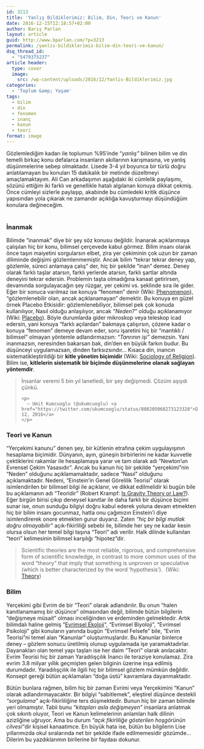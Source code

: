 ```yaml
---
id: 3213
title: 'Yanlış Bildiklerimiz: Bilim, Din, Teori ve Kanun'
date: 2016-12-15T12:18:57+02:00
author: Barış Parlan
layout: article
guid: http://www.bparlan.com/?p=3213
permalink: /yanlis-bildiklerimiz-bilim-din-teori-ve-kanun/
dsq_thread_id:
  - "5479375237"
article header:
  type: cover
  image:
    src: /wp-content/uploads/2016/12/Yanlis-Bildiklerimiz.jpg
categories:
  - 'Toplum &amp; Yaşam'
tags:
  - bilim
  - din
  - fenomen
  - inanç
  - kanun
  - teori
format: image
---
```


<div data-contents="true">
  <p>
    <span data-offset-key="33oed-0-0">Gözlemlediğim kadarı ile toplumun %95&#8217;inde <em>&#8220;yanlış&#8221;</em> bilinen bilim ve din temelli birkaç konu defalarca insanların akıllarının karışmasına, ve yanlış düşünmelerine sebep olmaktadır. Lisede 3-4 yıl boyunca bir türlü doğru anlatılamayan bu konuları 15 dakikalık bir metinde düzeltmeyi amaçlamaktayım. Ali Can arkadaşımın aşağıdaki iki cümlelik paylaşımı, sözünü ettiğim iki farklı ve genellikle hatalı algılanan konuya dikkat çekmiş. Önce cümleyi sizlerle paylaşıp, akabinde bu cümledeki kritik düşünce yapısından yola çıkarak ne zamandır açıklığa kavuşturmayı düşündüğüm konulara değineceğim.<br /> </span><br />
  </p>
  
  <h3>
    İnanmak
  </h3>
  
  <p>
    Bilimde &#8220;inanmak&#8221; diye bir şey söz konusu değildir. İnanarak açıklanmaya çalışılan hiç bir konu, bilimsel çerçevede kabul görmez. Bilim insanı olarak önce taşın maiyetini sorgularsın elbet, zira yer çekiminin çok uzun bir zaman diliminde değişimi gözlemlenmemiştir. Ancak bilim &#8220;tekrar tekrar deney yap, gözlemle, süreci anlamaya çalış&#8221; der, hiç bir şekilde &#8220;inan&#8221; demez. Deney olarak farklı taşlar atarsın, farklı yerlerde atarsın, farklı şartlar altında deneyini tekrar edersin. Problemin taşta olmadığına kanaat getirirsen, devamında sorgulayacağın şey rüzgar, yer çekimi vs. şeklinde sıra ile gider. Eğer bir sonuca varılmaz ise konuya &#8220;fenomen&#8221; denir (Wiki: <a href="https://en.wikipedia.org/wiki/Phenomenon">Phenomenon</a>), &#8220;gözlemlenebilir olan, ancak açıklanamayan&#8221; demektir. Bu konuya en güzel örnek Placebo Etkisidir: gözlemlenebiliyor, bilimsel pek çok konuda kullanılıyor, Nasıl olduğu anlaşılıyor, ancak <em>&#8220;Neden?&#8221;</em> olduğu açıklanamıyor (Wiki: <a href="https://en.wikipedia.org/wiki/Placebo">Placebo</a>). Böyle durumlarda gider mikroskop veya teleskop icad edersin, yani konuya &#8220;farklı açılardan&#8221; bakmaya çalışırsın, çözene kadar o konuya &#8220;fenomen&#8221; demeye devam eder, soru işaretini hiç bir &#8220;mantıklı / bilimsel&#8221; olmayan yöntemle adlandırmazsın: <em>&#8220;Tanrının işi&#8221;</em> demezsin. Yani inanmazsın, neresinden bakarsan bak, din&#8217;den en büyük farkın budur. Bu düşünceyi uygulamazsan, dinden farksızsındır&#8230; Kısaca din, inancın sistematikleştirildiği bir <strong>kitle yönetim biçimidir</strong> (Wiki: <a href="https://en.wikipedia.org/wiki/Sociology_of_religion">Sociology of Religion</a>). Bilim ise, <strong>kitlelerin sistematik bir biçimde düşünmelerine olanak sağlayan yöntemdir</strong>.
  </p>
  
  <blockquote class="twitter-tweet" data-lang="en">
    <p dir="ltr" lang="tr">
      İnsanlar veremi 5 bin yıl lanetledi, bir şey değişmedi. Çözüm aşıydı çünkü.
    </p>
    
    <p>
      — Umit Kumcuoglu (@ukumcuoglu) <a href="https://twitter.com/ukumcuoglu/status/808205068273123328">December 12, 2016</a>
    </p>
  </blockquote>
  
  <p>
  </p>
  
  <h3>
    Teori ve Kanun
  </h3>
  
  <p>
    &#8220;Yerçekimi kanunu&#8221; denen şey, bir kütlenin etrafına çekim uygulayışının hesaplama biçimidir. Dünyanın, ayın, güneşin birbirlerini ne kadar kuvvetle çektiklerini rakamlar ile hesaplamaya yarar ve tam olarak adı &#8220;Newton&#8217;un Evrensel Çekim Yasasıdır&#8221;. Ancak bu kanun hiç bir şekilde &#8220;yerçekimi&#8221;nin &#8220;Neden&#8221; olduğunu açıklamamaktadır, sadece &#8220;Nasıl&#8221; olduğunu açıklamaktadır. Nedeni, &#8220;Einstein&#8217;in Genel Görelilik Teorisi&#8221; olarak isimlendirilen bir bilimsel bilgi ile açıklanır, ve dikkat edilmelidir ki bugün bile bu açıklamanın adı &#8220;Teoridir&#8221; (Robert Krampf: <a href="http://thehappyscientist.com/science-experiment/gravity-theory-or-law">Is Gravity Theory or Law?</a>). Eğer birgün birisi çıkıp deneysel kanıtlar ile daha farklı bir düşünce biçimi sunar ise, onun sunduğu bilgiyi doğru kabul ederek yoluna devam etmekten hiç bir bilim insanı gocunmaz, hatta onu çağımızın Einstein&#8217;i diye isimlendirerek onore etmekten gurur duyarız. Zaten <em>&#8220;hiç bir bilgi mutlak doğru olmayabilir&#8221;</em> açık-fikirliliği sebebi ile, bilimde her şey ne kadar kesin olursa olsun her temel bilgi taşına &#8220;Teori&#8221; adı verilir. Halk dilinde kullanılan &#8220;teori&#8221; kelimesinin bilimsel karşılığı &#8220;hipotez&#8221;dir.
  </p>
  
  <blockquote>
    <p>
      Scientific theories are the most reliable, rigorous, and comprehensive form of scientific knowledge, in contrast to more common uses of the word &#8220;theory&#8221; that imply that something is unproven or speculative (which is better characterized by the word &#8216;hypothesis&#8217;).  (Wiki: <a href="https://en.wikipedia.org/wiki/Theory">Theory</a>)
    </p>
  </blockquote>
  
  <h3>
    Bilim
  </h3>
  
  <p>
    <span data-offset-key="4937u-0-0">Yerçekimi gibi Evrim de bir &#8220;Teori&#8221; olarak adlandırılır. Bu onun &#8220;halen kanıtlanamamış bir düşünce&#8221; olmasından değil, bilimde bütün bilgilerin &#8220;değişmeye müsait&#8221; olması inceliğinden ve erdeminden gelmektedir. Artık bilimdalı haline gelmiş &#8220;<a href="https://en.wikipedia.org/wiki/Evolutionary_ecology">Evrimsel Ekoloji</a>&#8220;, &#8220;Evrimsel Biyoloji&#8221;, &#8220;Evrimsel Psikoloji&#8221; gibi konuların yanında bugün &#8220;Evrimsel Felsefe&#8221; bile, &#8220;Evrim Teorisi&#8221;ni temel alan &#8220;Kanunlar&#8221; oluşturmuşlardır. Bu Kanunlar binlerce deney &#8211; gözlem sonucu üretilmiş olunup uygulamada işe yaramaktadırlar. Dayanakları olan temel yapı taşları ise her daim &#8220;Teori&#8221; olarak anılacaktır. Evrim Teorisi hiç bir zaman Yaradılışçılık İnancı ile teraziye konulamaz. Zira evrim 3.8 milyar yıllık geçmişten gelen bilginin üzerine inşa edilmiş durumdadır. Yaradılışçılık ile ilgili hiç bir bilimsel gözlem mümkün değildir. Konsept gereği bütün açıklamaları &#8220;doğa üstü&#8221; kavramlara dayanmaktadır.<br /> </span>
  </p>
  
  <p>
    Bütün bunlara rağmen, bilim hiç bir zaman Evrimi veya Yerçekimini &#8220;Kanun&#8221; olarak adlandırmayacaktır. Bir bilgiyi &#8220;sabitlemek&#8221;, eleştirel düşünce destekli <em>&#8220;sorgulama&#8221;</em> açık-fikirliliğine ters düşmektedir. Bunun hiç bir zaman bilimde yeri olmamıştır. Tabii bunu <em>&#8220;kitapları asla değişmeyen&#8221;</em> insanlara anlatmak çok sıkıntı oluyor, Teori ve Kanun kelimelerinin anlamları halk dilinin azizliğine uğruyor. Ama bu durum <em>&#8220;açık fikirliliğe gösterilen hoşgörünün cilvesi&#8221;</em>dir kişisel kanaatimce. En büyük hata ise, bütün bu bilgilerin Lise yıllarımızda okul sıralarında net bir şekilde ifade edilmemesidir gözümde&#8230; Dilerim bu yazdıklarımın birilerine bir faydası dokunur.
  </p>
</div>
